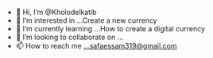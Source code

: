 - 👋 Hi, I’m @Kholodelkatib
- 👀 I’m interested in ...Create a new currency
- 🌱 I’m currently learning ...How to create a digital currency
- 💞️ I’m looking to collaborate on ...
- 📫 How to reach me ...safaessam319@gmail.com

<!---
Kholodelkatib/Kholodelkatib is a ✨ special ✨ repository because its `README.md` (this file) appears on your GitHub profile.
You can click the Preview link to take a look at your changes.
--->
